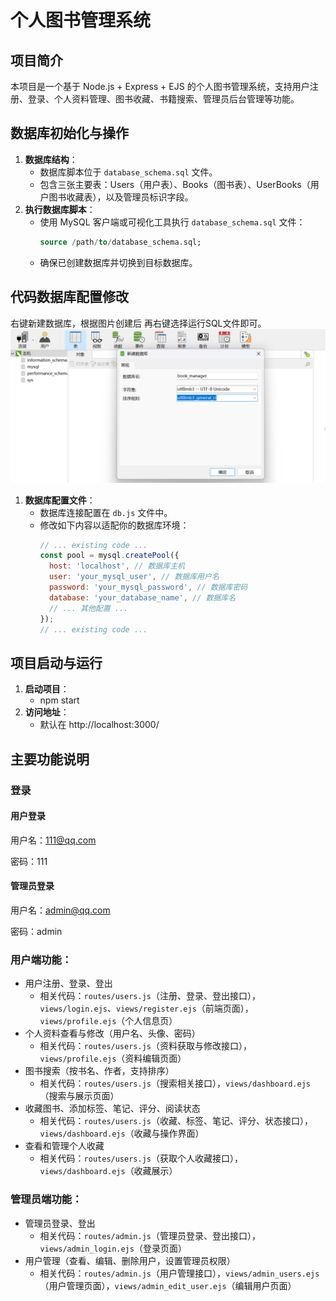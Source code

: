 # 个人图书管理系统

## 项目简介
本项目是一个基于 Node.js + Express + EJS 的个人图书管理系统，支持用户注册、登录、个人资料管理、图书收藏、书籍搜索、管理员后台管理等功能。

## 数据库初始化与操作
1. **数据库结构**：
   - 数据库脚本位于 `database_schema.sql` 文件。
   - 包含三张主要表：Users（用户表）、Books（图书表）、UserBooks（用户图书收藏表），以及管理员标识字段。
2. **执行数据库脚本**：
   - 使用 MySQL 客户端或可视化工具执行 `database_schema.sql` 文件：
     ```sql
     source /path/to/database_schema.sql;
     ```
   - 确保已创建数据库并切换到目标数据库。

## 代码数据库配置修改
右键新建数据库，根据图片创建后 再右键选择运行SQL文件即可。
![alt text](image.png)

1. **数据库配置文件**：
   - 数据库连接配置在 `db.js` 文件中。
   - 修改如下内容以适配你的数据库环境：
     ```js
     // ... existing code ...
     const pool = mysql.createPool({
       host: 'localhost', // 数据库主机
       user: 'your_mysql_user', // 数据库用户名
       password: 'your_mysql_password', // 数据库密码
       database: 'your_database_name', // 数据库名
       // ... 其他配置 ...
     });
     // ... existing code ...
     ```

## 项目启动与运行
1. **启动项目**：
   - npm start
2. **访问地址**：
   - 默认在 http://localhost:3000/  

## 主要功能说明

### 登录

#### 用户登录

用户名：111@qq.com

密码：111

#### 管理员登录

用户名：admin@qq.com

密码：admin

### 用户端功能：
- 用户注册、登录、登出  
  - 相关代码：`routes/users.js`（注册、登录、登出接口），`views/login.ejs`、`views/register.ejs`（前端页面），`views/profile.ejs`（个人信息页）
- 个人资料查看与修改（用户名、头像、密码）  
  - 相关代码：`routes/users.js`（资料获取与修改接口），`views/profile.ejs`（资料编辑页面）
- 图书搜索（按书名、作者，支持排序）  
  - 相关代码：`routes/users.js`（搜索相关接口），`views/dashboard.ejs`（搜索与展示页面）
- 收藏图书、添加标签、笔记、评分、阅读状态  
  - 相关代码：`routes/users.js`（收藏、标签、笔记、评分、状态接口），`views/dashboard.ejs`（收藏与操作界面）
- 查看和管理个人收藏  
  - 相关代码：`routes/users.js`（获取个人收藏接口），`views/dashboard.ejs`（收藏展示）
### 管理员端功能：
- 管理员登录、登出  
  - 相关代码：`routes/admin.js`（管理员登录、登出接口），`views/admin_login.ejs`（登录页面）
- 用户管理（查看、编辑、删除用户，设置管理员权限）  
  - 相关代码：`routes/admin.js`（用户管理接口），`views/admin_users.ejs`（用户管理页面），`views/admin_edit_user.ejs`（编辑用户页面）